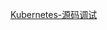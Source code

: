 <!--
 * @Author: your name
 * @Date: 2022-04-22 17:44:18
 * @LastEditTime: 2022-04-24 10:17:13
 * @LastEditors: your name
 * @Description: 打开koroFileHeader查看配置 进行设置: https://github.com/OBKoro1/koro1FileHeader/wiki/%E9%85%8D%E7%BD%AE
 * @FilePath: /infra-std/opensource_code_reading_after/k8s_code_debug_impression.md
-->
[Kubernetes-源码调试](https://github.com/wenbin8/doc/blob/master/%E5%88%86%E5%B8%83%E5%BC%8F/CloudNative/Kubernetes/%E6%BA%90%E7%A0%81%E5%88%86%E6%9E%90/01-Kubernetes-%E6%BA%90%E7%A0%81%E8%B0%83%E8%AF%95.md)